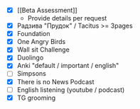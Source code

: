 * [x] [[Beta Assessment]]
	* Provide details per request
* [x] Радзива "Прудок" / Tacitus >= 3pages
* [x] Foundation
* [x] One Angry Birds
* [x] Wall sit Challenge
* [x] Duolingo
* [x] Anki "default / important / english"
* [ ] Simpsons
* [x] There is no News Podcast
* [ ] English listening (youtube / podcast)
* [x] TG grooming